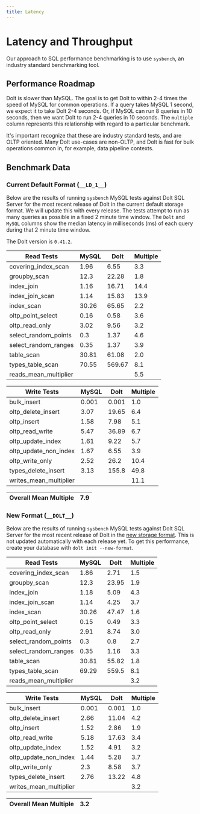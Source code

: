 ```yaml
---
title: Latency
---
```


# Latency and Throughput

Our approach to SQL performance benchmarking is to use `sysbench`, an
industry standard benchmarking tool.

## Performance Roadmap

Dolt is slower than MySQL. The goal is to get Dolt to within 2-4 times
the speed of MySQL for common operations. If a query takes MySQL 1
second, we expect it to take Dolt 2-4 seconds. Or, if MySQL can run 8
queries in 10 seconds, then we want Dolt to run 2-4 queries in 10
seconds. The `multiple` column represents this relationship with
regard to a particular benchmark.

It's important recognize that these are industry standard tests, and
are OLTP oriented. Many Dolt use-cases are non-OLTP, and Dolt is fast
for bulk operations common in, for example, data pipeline contexts.

## Benchmark Data

### Current Default Format (`__LD_1__`)

Below are the results of running `sysbench` MySQL tests against Dolt
SQL Server for the most recent release of Dolt in the current default 
storage format. We will update this with every release. The tests 
attempt to run as many queries as possible in a fixed 2 minute time 
window. The `Dolt` and `MySQL` columns show the median latency in 
milliseconds (ms) of each query during that 2 minute time window.

The Dolt version is `0.41.2`.
<!-- START___LD_1___LATENCY_RESULTS_TABLE -->
|       Read Tests        | MySQL |  Dolt  | Multiple |
|-------------------------|-------|--------|----------|
| covering\_index\_scan   |  1.96 |   6.55 |      3.3 |
| groupby\_scan           |  12.3 |  22.28 |      1.8 |
| index\_join             |  1.16 |  16.71 |     14.4 |
| index\_join\_scan       |  1.14 |  15.83 |     13.9 |
| index\_scan             | 30.26 |  65.65 |      2.2 |
| oltp\_point\_select     |  0.16 |   0.58 |      3.6 |
| oltp\_read\_only        |  3.02 |   9.56 |      3.2 |
| select\_random\_points  |   0.3 |   1.37 |      4.6 |
| select\_random\_ranges  |  0.35 |   1.37 |      3.9 |
| table\_scan             | 30.81 |  61.08 |      2.0 |
| types\_table\_scan      | 70.55 | 569.67 |      8.1 |
| reads\_mean\_multiplier |       |        |      5.5 |

|       Write Tests        | MySQL | Dolt  | Multiple |
|--------------------------|-------|-------|----------|
| bulk\_insert             | 0.001 | 0.001 |      1.0 |
| oltp\_delete\_insert     |  3.07 | 19.65 |      6.4 |
| oltp\_insert             |  1.58 |  7.98 |      5.1 |
| oltp\_read\_write        |  5.47 | 36.89 |      6.7 |
| oltp\_update\_index      |  1.61 |  9.22 |      5.7 |
| oltp\_update\_non\_index |  1.67 |  6.55 |      3.9 |
| oltp\_write\_only        |  2.52 |  26.2 |     10.4 |
| types\_delete\_insert    |  3.13 | 155.8 |     49.8 |
| writes\_mean\_multiplier |       |       |     11.1 |

| Overall Mean Multiple | 7.9 |
|-----------------------|-----|
<!-- END___LD_1___LATENCY_RESULTS_TABLE -->

### New Format (`__DOLT__`)

Below are the results of running `sysbench` MySQL tests against Dolt
SQL Server for the most recent release of Dolt in the [new 
storage format](https://www.dolthub.com/blog/2022-08-12-new-format-migraiton/).
This is not updated automatically with each release yet.
To get this performance, create your database with `dolt init --new-format`. 
<!-- START___DOLT___LATENCY_RESULTS_TABLE -->
|       Read Tests        | MySQL | Dolt  | Multiple |
|-------------------------|-------|-------|----------|
| covering\_index\_scan   |  1.86 |  2.71 |      1.5 |
| groupby\_scan           |  12.3 | 23.95 |      1.9 |
| index\_join             |  1.18 |  5.09 |      4.3 |
| index\_join\_scan       |  1.14 |  4.25 |      3.7 |
| index\_scan             | 30.26 | 47.47 |      1.6 |
| oltp\_point\_select     |  0.15 |  0.49 |      3.3 |
| oltp\_read\_only        |  2.91 |  8.74 |      3.0 |
| select\_random\_points  |   0.3 |   0.8 |      2.7 |
| select\_random\_ranges  |  0.35 |  1.16 |      3.3 |
| table\_scan             | 30.81 | 55.82 |      1.8 |
| types\_table\_scan      | 69.29 | 559.5 |      8.1 |
| reads\_mean\_multiplier |       |       |      3.2 |

|       Write Tests        | MySQL | Dolt  | Multiple |
|--------------------------|-------|-------|----------|
| bulk\_insert             | 0.001 | 0.001 |      1.0 |
| oltp\_delete\_insert     |  2.66 | 11.04 |      4.2 |
| oltp\_insert             |  1.52 |  2.86 |      1.9 |
| oltp\_read\_write        |  5.18 | 17.63 |      3.4 |
| oltp\_update\_index      |  1.52 |  4.91 |      3.2 |
| oltp\_update\_non\_index |  1.44 |  5.28 |      3.7 |
| oltp\_write\_only        |   2.3 |  8.58 |      3.7 |
| types\_delete\_insert    |  2.76 | 13.22 |      4.8 |
| writes\_mean\_multiplier |       |       |      3.2 |

| Overall Mean Multiple | 3.2 |
|-----------------------|-----|
<!-- END___DOLT___LATENCY_RESULTS_TABLE -->
<br/>
